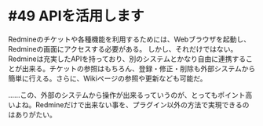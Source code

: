 # #49 APIを活用します

Redmineのチケットや各種機能を利用するためには、Webブラウザを起動し、Redmineの画面にアクセスする必要がある。
しかし、それだけではない。Redmineは充実したAPIを持っており、別のシステムとかなり自由に連携することが出来る。チケットの参照はもちろん、登録・修正・削除も外部システムから簡単に行える。さらに、Wikiページの参照や更新なども可能だ。


……この、外部のシステムから操作が出来るっていうのが、とってもポイント高いよね。Redmineだけで出来ない事を、プラグイン以外の方法で実現できるのはありがたい。